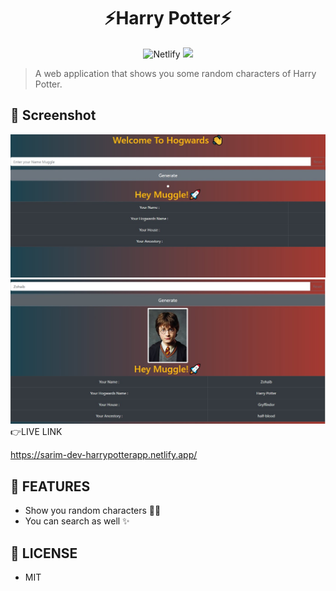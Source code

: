 <div align="center">
	<h1>⚡Harry Potter⚡</h1>
	<img alt="Netlify" src="https://img.shields.io/netlify/ef6bec37-0c07-4470-9a0f-7bccafc8aaba?logo=covid-19&logoColor=blue">
<img src="https://img.shields.io/github/license/mashape/apistatus.svg?style=flat-square">
</div>

>A web application that shows you some random characters of Harry Potter.
 
 ## 🎩 Screenshot
 <img src = "src\components\app.jpg" alt="Application Interface"/>
 <br>
 <img src = "src\components\working.jpg" alt = "Application />
 

## 👉LIVE LINK
https://sarim-dev-harrypotterapp.netlify.app/

## 🚀 FEATURES

- Show you random characters 🐱‍🏍
- You can search as well ✨


## 🔑 LICENSE

- MIT